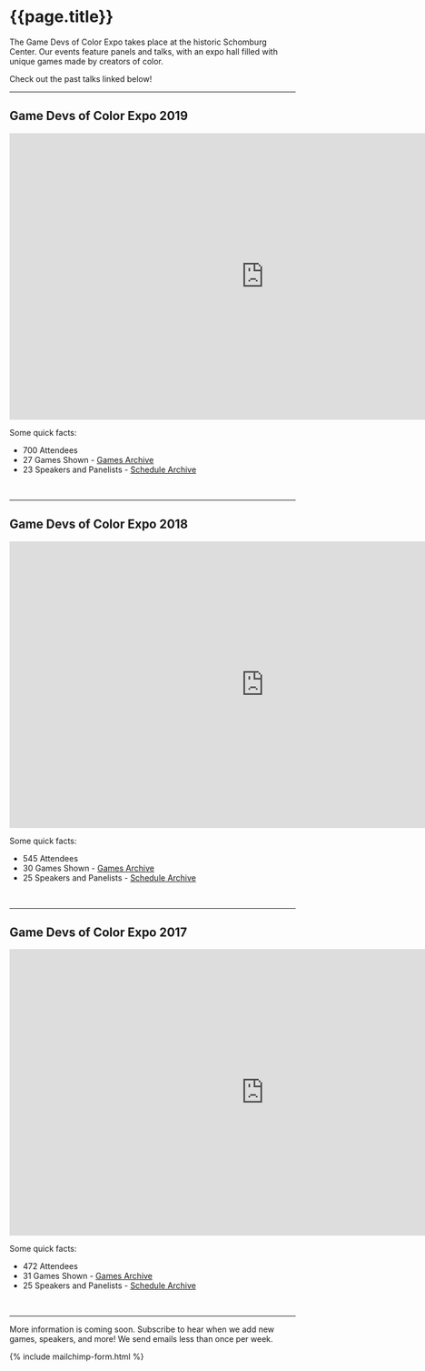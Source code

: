 # {{page.title}}

The Game Devs of Color Expo takes place at the historic Schomburg Center. Our events feature panels and talks, with an expo hall filled with unique games made by creators of color. 

Check out the past talks linked below!


----


## Game Devs of Color Expo 2019

<iframe width="896" height="504" src="https://www.youtube.com/embed/X2FBnW-zqv8" frameborder="0" allow="accelerometer; autoplay; encrypted-media; gyroscope; picture-in-picture" allowfullscreen></iframe>

Some quick facts:

* 700 Attendees
* 27 Games Shown - [Games Archive](/archive/2019/games)
* 23 Speakers and Panelists - [Schedule Archive](/archive/2019/schedule)

<br/>


----

## Game Devs of Color Expo 2018

<iframe width="896" height="504" src="https://www.youtube-nocookie.com/embed/vLaBsMsWSdQ" frameborder="0" allow="accelerometer; autoplay; encrypted-media; gyroscope; picture-in-picture" allowfullscreen></iframe>

Some quick facts:

* 545 Attendees
* 30 Games Shown - [Games Archive](/archive/2018/games)
* 25 Speakers and Panelists - [Schedule Archive](/archive/2018/schedule)

<br/>



----

## Game Devs of Color Expo 2017

<iframe width="896" height="504" src="https://www.youtube-nocookie.com/embed/dYa6iu2m7vo" frameborder="0" allow="accelerometer; autoplay; encrypted-media; gyroscope; picture-in-picture" allowfullscreen></iframe>


Some quick facts:
* 472 Attendees
* 31 Games Shown - [Games Archive](/archive/2017/games)
* 25 Speakers and Panelists - [Schedule Archive](/archive/2017/schedule)

<br/>


----

More information is coming soon. Subscribe to hear when we add new games, speakers, and more! We send emails less than once per week.

{% include mailchimp-form.html %}